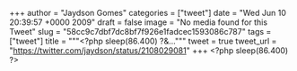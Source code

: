 
+++
author = "Jaydson Gomes"
categories = ["tweet"]
date = "Wed Jun 10 20:39:57 +0000 2009"
draft = false
image = "No media found for this Tweet"
slug = "58cc9c7dbf7dc8bf7f926e1fadcec1593086c787"
tags = ["tweet"]
title = """&lt;?php sleep(86.400) ?&..."""
tweet = true
tweet_url = "https://twitter.com/jaydson/status/2108029081"
+++
&lt;?php sleep(86.400) ?&gt;
